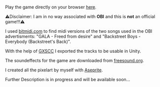 Play the game directly on your browser <a href="https://j20a05n.github.io/Beaver-Runner_WebGL-Build/">here</a>.


⚠️Disclaimer: I am in no way associated with <b>OBI</b> and this is <b>not</b> an official game!!!⚠️

I used <a href="https://bitmidi.com/">bitmidi.com</a> to find midi versions of the two songs used in the OBI advertisments: "GALA - Freed from desire" and "Backstreet Boys - Everybody (Backstreet's Back)".

With the help of <a href="https://meme.institute/gxscc/">GXSCC</a> I exported the tracks to be usable in Unity.

The soundeffects for the game are downloaded from <a href="https://freesound.org/">freesound.org</a>.

I created all the pixelart by myself with <a href="https://www.aseprite.org/">Aseprite</a>.

Further Description is in progress and will be available soon...
